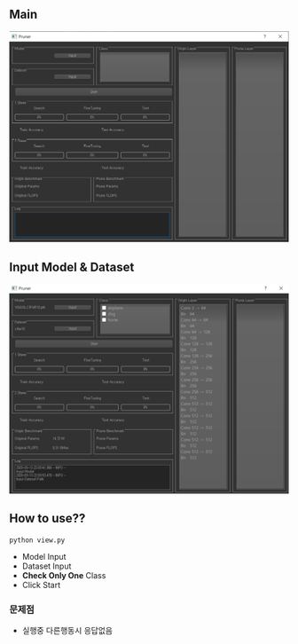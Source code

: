 ## Main

![main](./fig/main.PNG)

## Input Model & Dataset

![input](./fig/input.PNG)

## How to use??
```shell script
python view.py
```

- Model Input
- Dataset Input
- **Check Only One** Class
- Click Start

### 문제점
- 실행중 다른행동시 응답없음

